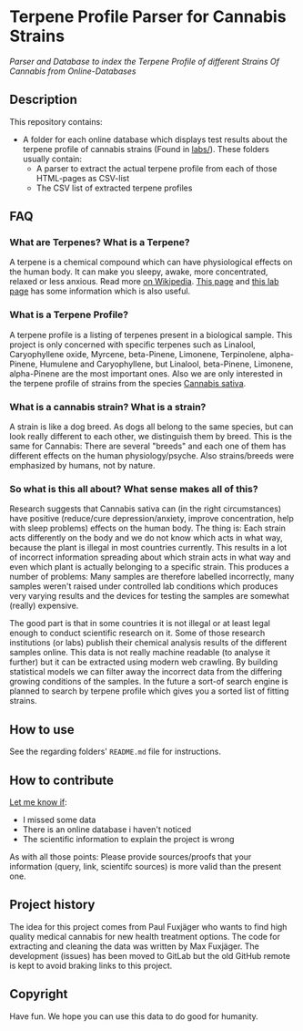 Terpene Profile Parser for Cannabis Strains
===========================================
_Parser and Database to index the Terpene Profile of different Strains Of Cannabis from Online-Databases_

## Description
This repository contains:
* A folder for each online database which displays test results about the terpene profile of cannabis strains (Found in [labs/](labs/)). These folders usually contain:
  * A parser to extract the actual terpene profile from each of those HTML-pages as CSV-list
  * The CSV list of extracted terpene profiles

## FAQ
### What are Terpenes? What is a Terpene?
A terpene is a chemical compound which can have physiological effects on the human body. It can make you sleepy, awake, more concentrated, relaxed or less anxious. Read more [on Wikipedia](https://en.wikipedia.org/wiki/Terpene). [This page](https://tandcsurf.github.io/terpeneuses/) and [this lab page](https://psilabs.org/services/) has some information which is also useful.
### What is a Terpene Profile?
A terpene profile is a listing of terpenes present in a biological sample.
This project is only concerned with specific terpenes such as Linalool, Caryophyllene oxide, Myrcene, beta-Pinene, Limonene, Terpinolene, alpha-Pinene, Humulene and Caryophyllene, but Linalool, beta-Pinene, Limonene, alpha-Pinene are the most important ones.
Also we are only interested in the terpene profile of strains from the species [Cannabis sativa](https://en.wikipedia.org/wiki/Cannabis_sativa).
### What is a cannabis strain? What is a strain?
A strain is like a dog breed. As dogs all belong to the same species, but can look really different to each other, we distinguish them by breed. This is the same for Cannabis: There are several "breeds" and each one of them has different effects on the human physiology/psyche. Also strains/breeds were emphasized by humans, not by nature.
### So what is this all about? What sense makes all of this?
Research suggests that Cannabis sativa can (in the right circumstances) have positive (reduce/cure depression/anxiety, improve concentration, help with sleep problems) effects on the human body.
The thing is: Each strain acts differently on the body and we do not know which acts in what way, because the plant is illegal in most countries currently.
This results in a lot of incorrect information spreading about which strain acts in what way and even which plant is actually belonging to a specific strain. This produces a number of problems:
Many samples are therefore labelled incorrectly,
many samples weren't raised under controlled lab conditions which produces very varying results
and the devices for testing the samples are somewhat (really) expensive.

The good part is that in some countries it is not illegal or at least legal enough to conduct scientific research on it.
Some of those research institutions (or labs) publish their chemical analysis results of the different samples online.
This data is not really machine readable (to analyse it further) but it can be extracted using modern web crawling.
By building statistical models we can filter away the incorrect data from the differing growing conditions of the samples.
In the future a sort-of search engine is planned to search by terpene profile which gives you a sorted list of fitting strains.

## How to use
See the regarding folders' `README.md` file for instructions.

## How to contribute
[Let me know if](https://gitlab.com/cannabis-terpene-parser/Terpene-Profile-Parser-for-Cannabis-Strains/-/issues/new):
* I missed some data
* There is an online database i haven't noticed
* The scientific information to explain the project is wrong

As with all those points: Please provide sources/proofs that your information (query, link, scientifc sources) is more valid than the present one.

## Project history
The idea for this project comes from Paul Fuxjäger who wants to find high quality medical cannabis for new health treatment options. The code for extracting and cleaning the data was written by Max Fuxjäger.
The development (issues) has been moved to GitLab but the old GitHub remote is kept to avoid braking links to this project.

## Copyright
Have fun. We hope you can use this data to do good for humanity.
